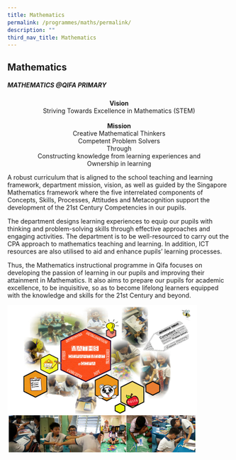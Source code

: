 ```yaml
---
title: Mathematics
permalink: /programmes/maths/permalink/
description: ""
third_nav_title: Mathematics
---
```

## Mathematics

##### MATHEMATICS @QIFA PRIMARY

<center><b>Vision</b><br>Striving Towards Excellence in Mathematics (STEM)<br><br><b>Mission</b><br>Creative Mathematical Thinkers<br>Competent Problem Solvers<br>Through<br>Constructing knowledge from learning experiences and<br>Ownership in learning</center>

A robust curriculum that is aligned to the school teaching and learning framework, department mission, vision, as well as guided by the Singapore Mathematics framework where the five interrelated components of Concepts, Skills, Processes, Attitudes and Metacognition support the development of the 21st Century Competencies in our pupils.

The department designs learning experiences to equip our pupils with thinking and problem-solving skills through effective approaches and engaging activities. The department is to be well-resourced to carry out the CPA approach to mathematics teaching and learning. In addition, ICT resources are also utilised to aid and enhance pupils’ learning processes.

Thus, the Mathematics instructional programme in Qifa focuses on developing the passion of learning in our pupils and improving their attainment in Mathematics. It also aims to prepare our pupils for academic excellence, to be inquisitive, so as to become lifelong learners equipped with the knowledge and skills for the 21st Century and beyond.

<img style="width:85%" src="/images/mathe1.jpg"><br>
<img style="width:85%" src="/images/mathe2.jpg">